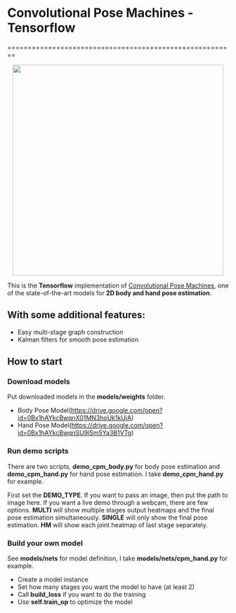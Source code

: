 # Convolutional Pose Machines - Tensorflow
========================================================

<p align="center">
    <img src="https://github.com/timctho/ConvolutionalPoseMachines-Tensorflow/raw/master/cpm_hand.gif", width="480">
</p>

This is the **Tensorflow** implementation of [Convolutional Pose Machines](https://github.com/shihenw/convolutional-pose-machines-release), one of the state-of-the-art models for **2D body and hand pose estimation**.

## With some additional features:
 - Easy multi-stage graph construction
 - Kalman filters for smooth pose estimation

## How to start
### Download models
Put downloaded models in the **models/weights** folder.
 - Body Pose Model(https://drive.google.com/open?id=0Bx1hAYkcBwqnX01MN3hoUk1kUjA)
 - Hand Pose Model(https://drive.google.com/open?id=0Bx1hAYkcBwqnSU9lSm5Ya3B1VTg)

### Run demo scripts
There are two scripts, **demo_cpm_body.py** for body pose estimation and **demo_cpm_hand.py** for hand pose estimation. I take **demo_cpm_hand.py** for example.

First set the **DEMO_TYPE**. If you want to pass an image, then put the path to image here. If you want a live demo through a webcam, there are few options. **MULTI** will show multiple stages output heatmaps and the final pose estimation simultaneously. **SINGLE** will only show the final pose estimation. **HM** will show each joint heatmap of last stage separately.

### Build your own model
See **models/nets** for model definition, I take **models/nets/cpm_hand.py** for example.
 - Create a model instance
 - Set how many stages you want the model to have (at least 2)
 - Call **build_loss** if you want to do the training
 - Use **self.train_op** to optimize the model